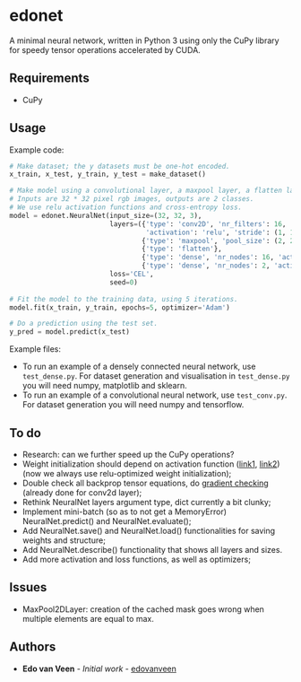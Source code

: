 # edonet
A minimal neural network, written in Python 3 using only the CuPy library for speedy tensor operations accelerated by CUDA.

## Requirements
* CuPy

## Usage

Example code:
```python
# Make dataset; the y datasets must be one-hot encoded.
x_train, x_test, y_train, y_test = make_dataset()

# Make model using a convolutional layer, a maxpool layer, a flatten layer and two dense layers.
# Inputs are 32 * 32 pixel rgb images, outputs are 2 classes. 
# We use relu activation functions and cross-entropy loss.
model = edonet.NeuralNet(input_size=(32, 32, 3),
                         layers=({'type': 'conv2D', 'nr_filters': 16, 'filter_size': (3, 3),
                                  'activation': 'relu', 'stride': (1, 1), 'padding': 'valid'},
                                 {'type': 'maxpool', 'pool_size': (2, 2)},
                                 {'type': 'flatten'},
                                 {'type': 'dense', 'nr_nodes': 16, 'activation': 'relu'},
                                 {'type': 'dense', 'nr_nodes': 2, 'activation': 'softmax'}),
                         loss='CEL',
                         seed=0)
                         
# Fit the model to the training data, using 5 iterations.
model.fit(x_train, y_train, epochs=5, optimizer='Adam')

# Do a prediction using the test set.
y_pred = model.predict(x_test)
```

Example files:
* To run an example of a densely connected neural network, use `test_dense.py`. For dataset generation and visualisation in `test_dense.py` you will need numpy, matplotlib and sklearn.
* To run an example of a convolutional neural network, use `test_conv.py`. For dataset generation you will need numpy and tensorflow.

## To do

* Research: can we further speed up the CuPy operations?
* Weight initialization should depend on activation function
  ([link1](http://proceedings.mlr.press/v9/glorot10a/glorot10a.pdf), [link2](https://arxiv.org/pdf/1502.01852.pdf)) 
  (now we always use relu-optimized weight initialization);
* Double check all backprop tensor equations, do 
  [gradient checking](http://cs231n.github.io/neural-networks-3/?source=post_page---------------------------#gradcheck)
  (already done for conv2d layer);
* Rethink NeuralNet layers argument type, dict currently a bit clunky;
* Implement mini-batch (so as to not get a MemoryError) NeuralNet.predict() and NeuralNet.evaluate();
* Add NeuralNet.save() and NeuralNet.load() functionalities for saving weights and structure;
* Add NeuralNet.describe() functionality that shows all layers and sizes.
* Add more activation and loss functions, as well as optimizers;

## Issues

* MaxPool2DLayer: creation of the cached mask goes wrong when multiple elements are equal to max.

## Authors
* **Edo van Veen** - *Initial work* - [edovanveen](https://github.com/edovanveen)
